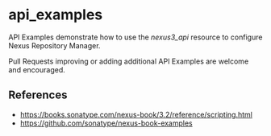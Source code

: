 # api_examples

API Examples demonstrate how to use the *nexus3_api* resource to configure Nexus Repository Manager.  

Pull Requests improving or adding additional API Examples are welcome and encouraged.

## References
* https://books.sonatype.com/nexus-book/3.2/reference/scripting.html
* https://github.com/sonatype/nexus-book-examples
